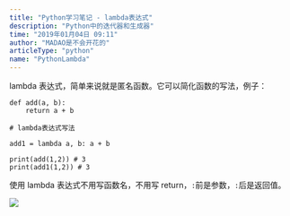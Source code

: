 ```yaml
---
title: "Python学习笔记 - lambda表达式"
description: "Python中的迭代器和生成器"
time: "2019年01月04日 09:11"
author: "MADAO是不会开花的"
articleType: "python"
name: "PythonLambda"
---
```


lambda 表达式，简单来说就是匿名函数。它可以简化函数的写法，例子：

```
def add(a, b):
    return a + b

# lambda表达式写法

add1 = lambda a, b: a + b

print(add(1,2)) # 3
print(add1(1,2)) # 3
```

使用 lambda 表达式不用写函数名，不用写 return，`:`前是参数，`:`后是返回值。

![](/caisr.github.io/articlesImages/python/lambda/image.png)
